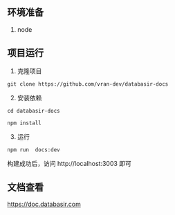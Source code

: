 ## 环境准备

1. node



## 项目运行

1. 克隆项目

```shell
git clone https://github.com/vran-dev/databasir-docs
```

2.  安装依赖

```shell
cd databasir-docs

npm install
```

3. 运行

```shell
npm run  docs:dev
```

构建成功后，访问 http://localhost:3003 即可



## 文档查看

https://doc.databasir.com
